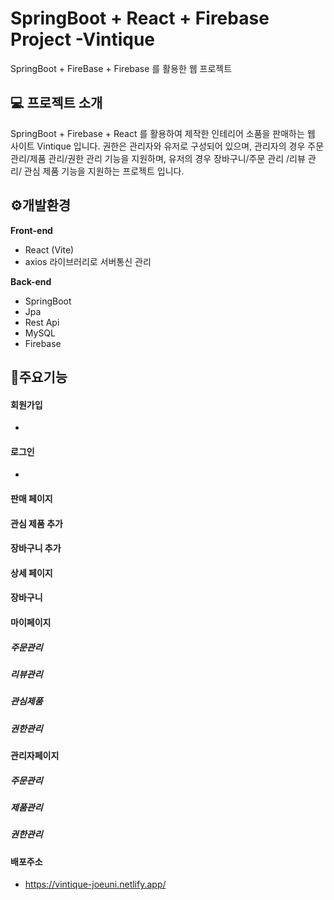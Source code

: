 # SpringBoot + React + Firebase Project -Vintique
SpringBoot + FireBase + Firebase 를 활용한 웹 프로젝트 

## 💻 프로젝트 소개
SpringBoot + Firebase + React 를 활용하여 제작한 인테리어 소품을 판매하는 웹 사이트 Vintique 입니다. 
권한은 관리자와 유저로 구성되어 있으며, 관리자의 경우 주문 관리/제품 관리/권한 관리 기능을 지원하며, 
유저의 경우 장바구니/주문 관리 /리뷰 관리/ 관심 제품 기능을 지원하는 프로젝트 입니다.

## ⚙️개발환경
**Front-end**
- React (Vite)
- axios 라이브러리로 서버통신 관리
  
**Back-end**
- SpringBoot
- Jpa
- Rest Api
- MySQL
- Firebase


## 📌주요기능

#### 회원가입
- 

#### 로그인
-

#### 판매 페이지

#### 관심 제품 추가

#### 장바구니 추가

#### 상세 페이지 

#### 장바구니

#### 마이페이지
##### 주문관리
##### 리뷰관리
##### 관심제품
##### 권한관리

#### 관리자페이지
##### 주문관리
##### 제품관리
##### 권한관리


#### 배포주소 
- https://vintique-joeuni.netlify.app/
